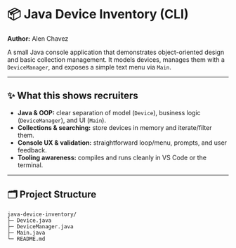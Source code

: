 # 📦 Java Device Inventory (CLI)
**Author:** Alen Chavez

A small Java console application that demonstrates object-oriented design and basic collection management. It models devices, manages them with a `DeviceManager`, and exposes a simple text menu via `Main`.

---

## ✨ What this shows recruiters
- **Java & OOP:** clear separation of model (`Device`), business logic (`DeviceManager`), and UI (`Main`).
- **Collections & searching:** store devices in memory and iterate/filter them.
- **Console UX & validation:** straightforward loop/menu, prompts, and user feedback.
- **Tooling awareness:** compiles and runs cleanly in VS Code or the terminal.

---

## 🗂 Project Structure
```text
java-device-inventory/
├─ Device.java
├─ DeviceManager.java
├─ Main.java
└─ README.md
